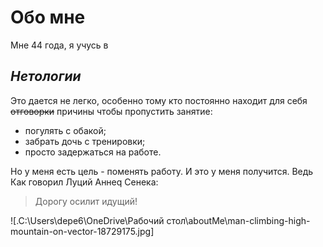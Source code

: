 Обо мне
========

Мне 44 года, я учусь в

## _Нетологии_ 

Это дается не легко, особенно тому кто постоянно находит для себя ~~отговорки~~ причины чтобы пропустить занятие:

* погулять с обакой;
* забрать дочь с тренировки;
* просто задержаться на работе.

Но у меня есть цель - поменять работу. И это у меня получится. Ведь Как говорил Луций Аннеq Сенека:

> Дорогу осилит идущий!


![.C:\Users\depe6\OneDrive\Рабочий стол\aboutMe\man-climbing-high-mountain-on-vector-18729175.jpg]






